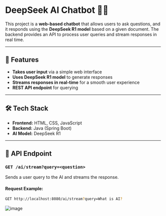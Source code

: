 # DeepSeek AI Chatbot 🧠🤖  

This project is a **web-based chatbot** that allows users to ask questions, and it responds using the **DeepSeek R1 model** based on a given document. The backend provides an API to process user queries and stream responses in real time.

---

## 🚀 Features  
- **Takes user input** via a simple web interface  
- **Uses DeepSeek R1 model** to generate responses  
- **Streams responses in real-time** for a smooth user experience  
- **REST API endpoint** for querying  

---

## 🛠️ Tech Stack  
- **Frontend:** HTML, CSS, JavaScript  
- **Backend:** Java (Spring Boot)  
- **AI Model:** DeepSeek R1  

---

## 📌 API Endpoint  

### `GET /ai/stream?query=<question>`  
Sends a user query to the AI and streams the response.

#### **Request Example:**  
```sh
GET http://localhost:8080/ai/stream?query=What is AI?
```

![image](https://github.com/user-attachments/assets/13170b25-04cc-4768-99e9-9a66243d25e4)


